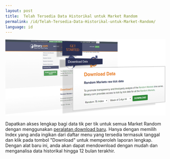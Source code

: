 ```yaml
---
layout: post
title:  Telah Tersedia Data Historikal untuk Market Random
permalink: /id/Telah-Tersedia-Data-Historikal-untuk-Market-Random/
language: id
---
```


[![](/post_images/24673887_orig.png)](https://www.binary.com/get-started/random-markets?l=ID&utm_medium=social&utm_source=blog&utm_content=whatsnew#random_download)

Dapatkan akses lengkap bagi data tik per tik untuk semua Market Random dengan menggunakan [peralatan download baru](https://www.binary.com/get-started/random-markets?l=ID&utm_medium=social&utm_source=blog&utm_content=whatsnew#random_download). Hanya dengan memilih Index yang anda ingikan dari daftar menu yang tersedia termasuk tanggal dan klik pada tombol "Download" untuk memperoleh laporan lengkap. Dengan alat baru ini, anda akan dapat mendownload dengan mudah dan menganalisa data historikal hingga 12 bulan terakhir.

